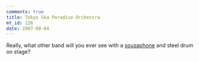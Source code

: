 ```yaml
--- 
comments: true
title: Tokyo Ska Paradise Orchestra
mt_id: 126
date: 2007-08-04
---
```

Really, what other band will you ever see with a [sousaphone](http://en.wikipedia.org/wiki/Sousaphone) and steel drum on stage?

<object width="425" height="344"><param name="movie" value="http://www.youtube.com/v/R9dWMhSJq0c&hl=en&fs=1"></param><param name="allowFullScreen" value="true"></param><param name="allowscriptaccess" value="always"></param><embed src="http://www.youtube.com/v/R9dWMhSJq0c&hl=en&fs=1" type="application/x-shockwave-flash" allowscriptaccess="always" allowfullscreen="true" width="425" height="344"></embed></object>
